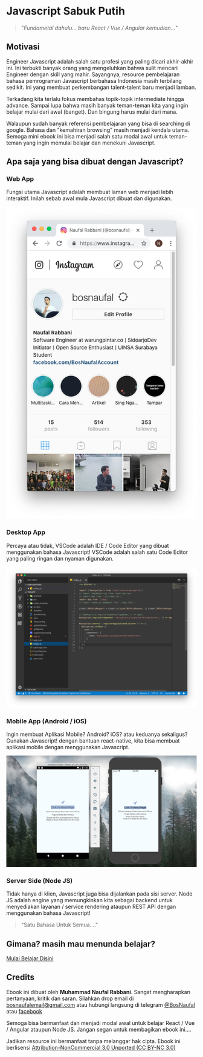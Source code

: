 # Javascript Sabuk Putih

> "*Fundametal dahulu... baru React / Vue / Angular kemudian...*"


## Motivasi
Engineer Javascript adalah salah satu profesi yang paling dicari akhir-akhir ini. Ini terbukti banyak orang yang mengeluhkan bahwa sulit mencari Engineer dengan skill yang mahir. Sayangnya, resource pembelajaran bahasa pemrograman Javascript berbahasa Indonesia masih terbilang sedikit. Ini yang membuat perkembangan talent-talent baru menjadi lamban.

Terkadang kita terlalu fokus membahas topik-topik intermediate hingga advance. Sampai lupa bahwa masih banyak teman-teman kita yang ingin belajar mulai dari awal (banget). Dan bingung harus mulai dari mana.

Walaupun sudah banyak referensi pembelajaran yang bisa di searching di google. Bahasa dan "kemahiran browsing" masih menjadi kendala utama. Semoga mini ebook ini bisa menjadi salah satu modal awal untuk teman-teman yang ingin memulai belajar dan menekuni Javascript.


## Apa saja yang bisa dibuat dengan Javascript?

### Web App
Fungsi utama Javascript adalah membuat laman web menjadi lebih interaktif. Inilah sebab awal mula Javascript dibuat dan digunakan.

![Web App](./images/web-app.png)


### Desktop App
Percaya atau tidak, VSCode adalah IDE / Code Editor yang dibuat menggunakan bahasa Javascript! VSCode adalah salah satu Code Editor yang paling ringan dan nyaman digunakan.

![Desktop App](./images/desktop-app.png)


### Mobile App (Android / iOS)
Ingin membuat Aplikasi Mobile? Android? iOS? atau keduanya sekaligus? Gunakan Javascript! dengan bantuan react-native, kita bisa membuat aplikasi mobile dengan menggunakan Javascript.

![Mobile App](./images/mobile-app.png)


### Server Side (Node JS)
Tidak hanya di klien, Javascript juga bisa dijalankan pada sisi server. Node JS adalah engine yang memungkinkan kita sebagai backend untuk menyediakan layanan / service rendering ataupun REST API dengan menggunakan bahasa Javascript!


> "Satu Bahasa Untuk Semua...."

## Gimana? masih mau menunda belajar? 
[Mulai Belajar Disini](javascript/hello-world.md)

## Credits
Ebook ini dibuat oleh **Muhammad Naufal Rabbani**. Sangat mengharapkan  pertanyaan, kritik dan saran. Silahkan drop email di [bosnaufalemail@gmail.com](mailto:bosnaufalemail@gmail.com) atau hubungi langsung di telegram [@BosNaufal](https://t.me/BosNaufal) atau [facebook](https://facebook.com/BosNaufalAccount)

Semoga bisa bermanfaat dan menjadi modal awal untuk belajar React / Vue / Angular ataupun Node JS. Jangan segan untuk membagikan ebook ini....

Jadikan resource ini bermanfaat tanpa melanggar hak cipta. Ebook ini berlisensi [Attribution-NonCommercial 3.0 Unported (CC BY-NC 3.0)](https://creativecommons.org/licenses/by-nc/3.0/)
